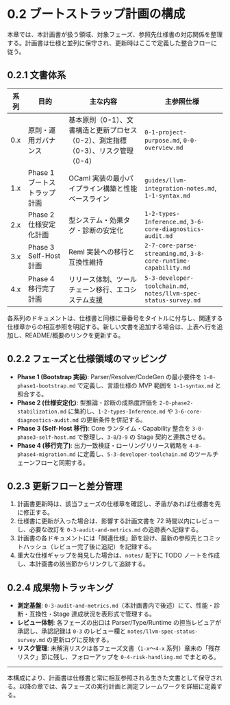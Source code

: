 # 0.2 ブートストラップ計画の構成

本章では、本計画書が扱う領域、対象フェーズ、参照先仕様書の対応関係を整理する。計画書は仕様と並列に保守され、更新時はここで定義した整合フローに従う。

## 0.2.1 文書体系
| 系列 | 目的 | 主な内容 | 主参照仕様 |
|------|------|----------|------------|
| 0.x | 原則・運用ガバナンス | 基本原則（0-1）、文書構造と更新プロセス（0-2）、測定指標（0-3）、リスク管理（0-4） | `0-1-project-purpose.md`, `0-0-overview.md` |
| 1.x | Phase 1 ブートストラップ計画 | OCaml 実装の最小パイプライン構築と性能ベースライン | `guides/llvm-integration-notes.md`, `1-1-syntax.md` |
| 2.x | Phase 2 仕様安定化計画 | 型システム・効果タグ・診断の安定化 | `1-2-types-Inference.md`, `3-6-core-diagnostics-audit.md` |
| 3.x | Phase 3 Self-Host 計画 | Reml 実装への移行と互換性維持 | `2-7-core-parse-streaming.md`, `3-8-core-runtime-capability.md` |
| 4.x | Phase 4 移行完了計画 | リリース体制、ツールチェーン移行、エコシステム支援 | `5-3-developer-toolchain.md`, `notes/llvm-spec-status-survey.md` |

各系列のドキュメントは、仕様書と同様に章番号をタイトルに付与し、関連する仕様章からの相互参照を明記する。新しい文書を追加する場合は、上表へ行を追加し、README/概要のリンクを更新する。

## 0.2.2 フェーズと仕様領域のマッピング
- **Phase 1 (Bootstrap 実装)**: Parser/Resolver/CodeGen の最小要件を `1-0-phase1-bootstrap.md` で定義し、言語仕様の MVP 範囲を `1-1-syntax.md` と照合する。
- **Phase 2 (仕様安定化)**: 型推論・診断の成熟度評価を `2-0-phase2-stabilization.md` に集約し、`1-2-types-Inference.md` や `3-6-core-diagnostics-audit.md` の更新条件を併記する。
- **Phase 3 (Self-Host 移行)**: Core ランタイム・Capability 整合を `3-0-phase3-self-host.md` で整理し、`3-8`/`3-9` の Stage 契約と連携させる。
- **Phase 4 (移行完了)**: 出力一致検証・ローリングリリース戦略を `4-0-phase4-migration.md` に定義し、`5-3-developer-toolchain.md` のツールチェーンフローと同期する。

## 0.2.3 更新フローと差分管理
1. 計画書更新時は、該当フェーズの仕様章を確認し、矛盾があれば仕様書を先に修正する。
2. 仕様書に更新が入った場合は、影響する計画文書を 72 時間以内にレビューし、必要な改訂を `0-3-audit-and-metrics.md` の追跡表へ記録する。
3. 計画書の各ドキュメントには「関連仕様」節を設け、最新の参照先とコミットハッシュ（レビュー完了後に追記）を記録する。
4. 重大な仕様ギャップを発見した場合は、`notes/` 配下に TODO ノートを作成し、本計画書の該当節からリンクして追跡する。

## 0.2.4 成果物トラッキング
- **測定基盤**: `0-3-audit-and-metrics.md`（本計画書内で後述）にて、性能・診断・互換性・Stage 達成状況を表形式で管理する。
- **レビュー体制**: 各フェーズの出口は Parser/Type/Runtime の担当レビュアが承認し、承認記録は `0-3` のレビュー欄と `notes/llvm-spec-status-survey.md` の更新ログに反映する。
- **リスク管理**: 未解消リスクは各フェーズ文書（`1-x`〜`4-x` 系列）章末の「残存リスク」節に残し、フォローアップを `0-4-risk-handling.md` でまとめる。

---

本構成により、計画書は仕様書と常に相互参照される生きた文書として保守される。以降の章では、各フェーズの実行計画と測定フレームワークを詳細に定義する。
